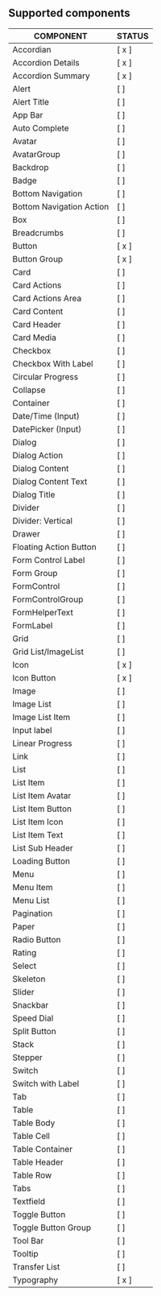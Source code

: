 
## Supported components

| COMPONENT                | STATUS         |
| ------------------------ | -------------- |
| Accordian                | [ x ]    |
| Accordion Details        | [ x ]    |
| Accordion Summary        | [ x ]    |
| Alert                    | [ ]    |
| Alert Title              | [ ]    |
| App Bar                  | [ ]    |
| Auto Complete            | [ ]|
| Avatar                   | [ ]    |
| AvatarGroup              | [ ]    |
| Backdrop                 | [ ]    |
| Badge                    | [ ]    |
| Bottom Navigation        | [ ]    |
| Bottom Navigation Action | [ ]    |
| Box                      | [ ]    |
| Breadcrumbs              | [ ]    |
| Button                   | [ x ]    |
| Button Group             | [ x ]    |
| Card                     | [ ]    |
| Card Actions             | [ ]    |
| Card Actions Area        | [ ]    |
| Card Content             | [ ]    |
| Card Header              | [ ]    |
| Card Media               | [ ]    |
| Checkbox                 | [ ]    |
| Checkbox With Label      | [ ]    |
| Circular Progress        | [ ]    |
| Collapse                 | [ ]    |
| Container                | [ ]    |
| Date/Time (Input)        | [ ]|
| DatePicker (Input)       | [ ] |
| Dialog                   | [ ]    |
| Dialog Action            | [ ]    |
| Dialog Content           | [ ]    |
| Dialog Content Text      | [ ]    |
| Dialog Title             | [ ]    |
| Divider                  | [ ]    |
| Divider: Vertical        | [ ]    |
| Drawer                   | [ ]    |
| Floating Action Button   | [ ]    |
| Form Control Label       | [ ]    |
| Form Group               | [ ]    |
| FormControl              | [ ]    |
| FormControlGroup         | [ ] |
| FormHelperText           | [ ]    |
| FormLabel                | [ ]    |
| Grid                     | [ ]    |
| Grid List/ImageList      | [ ]    |
| Icon                     | [ x ]    |
| Icon Button              | [ x ]    |
| Image                    | [ ]    |
| Image List               | [ ]    |
| Image List Item          | [ ]    |
| Input label              | [ ]    |
| Linear Progress          | [ ]    |
| Link                     | [ ]    |
| List                     | [ ]    |
| List Item                | [ ]    |
| List Item Avatar         | [ ]    |
| List Item Button         | [ ]    |
| List Item Icon           | [ ]    |
| List Item Text           | [ ]    |
| List Sub Header          | [ ]    |
| Loading Button           | [ ]    |
| Menu                     | [ ]    |
| Menu Item                | [ ]    |
| Menu List                | [ ]|
| Pagination               | [ ] |
| Paper                    | [ ]    |
| Radio Button             | [ ]    |
| Rating                   | [ ]    |
| Select                   | [ ]    |
| Skeleton                 | [ ]    |
| Slider                   | [ ]    |
| Snackbar                 | [ ]    |
| Speed Dial               | [ ] |
| Split Button             | [ ]    |
| Stack                    | [ ]    |
| Stepper                  | [ ]|
| Switch                   | [ ]    |
| Switch with Label        | [ ]    |
| Tab                      | [ ]    |
| Table                    | [ ]    |
| Table Body               | [ ]    |
| Table Cell               | [ ]    |
| Table Container          | [ ]    |
| Table Header             | [ ]    |
| Table Row                | [ ]    |
| Tabs                     | [ ]    |
| Textfield                | [ ]    |
| Toggle Button            | [ ]    |
| Toggle Button Group      | [ ]    |
| Tool Bar                 | [ ]    |
| Tooltip                  | [ ]    |
| Transfer List            | [ ] |
| Typography               | [ x ]    |
